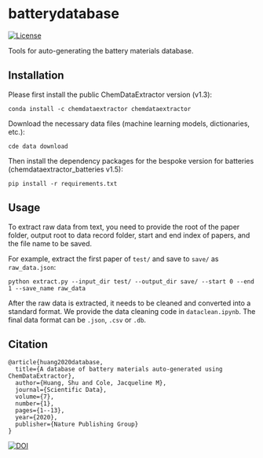 # batterydatabase

[![License](http://img.shields.io/:license-mit-blue.svg?style=flat-square)](https://github.com/shuhuang/batterygui/blob/master/LICENSE)

Tools for auto-generating the battery materials database.

## Installation

Please first install the public ChemDataExtractor version (v1.3):
```
conda install -c chemdataextractor chemdataextractor
```

Download the necessary data files (machine learning models, dictionaries, etc.):
```
cde data download
```

Then install the dependency packages for the bespoke version for batteries (chemdataextractor_batteries v1.5):
```
pip install -r requirements.txt
```

## Usage

To extract raw data from text, you need to provide the root of the paper folder, output root to data record folder, start and end index of papers, and the file name to be saved.

For example, extract the first paper of `test/` and save to `save/` as `raw_data.json`:
```
python extract.py --input_dir test/ --output_dir save/ --start 0 --end 1 --save_name raw_data
```

After the raw data is extracted, it needs to be cleaned and converted into a standard format. We provide the data cleaning code in `dataclean.ipynb`. The final data format can be `.json`, `.csv` or `.db`.

## Citation

```
@article{huang2020database,
  title={A database of battery materials auto-generated using ChemDataExtractor},
  author={Huang, Shu and Cole, Jacqueline M},
  journal={Scientific Data},
  volume={7},
  number={1},
  pages={1--13},
  year={2020},
  publisher={Nature Publishing Group}
}
```
[![DOI](https://zenodo.org/badge/DOI/10.1038/s41597-020-00602-2.svg)](https://doi.org/10.1038/s41597-020-00602-2)
